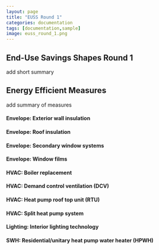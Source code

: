 ```yaml
---
layout: page
title: "EUSS Round 1"
categories: documentation
tags: [documentation,sample]
image: euss_round_1.png
---
```


## End-Use Savings Shapes Round 1
add short summary

## Energy Efficient Measures
add summary of measures

#### Envelope: Exterior wall insulation

#### Envelope: Roof insulation

#### Envelope: Secondary window systems

#### Envelope: Window films

#### HVAC: Boiler replacement

#### HVAC: Demand control ventilation (DCV)

#### HVAC: Heat pump roof top unit (RTU)

#### HVAC: Split heat pump system

#### Lighting: Interior lighting technology

#### SWH: Residential/unitary heat pump water heater (HPWH)
